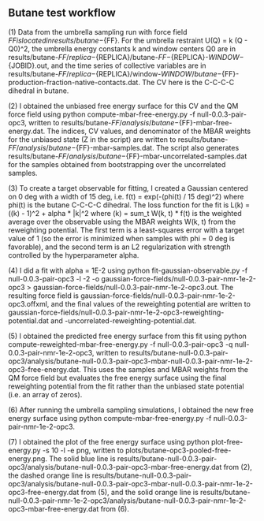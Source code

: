 ## Butane test workflow

(1) Data from the umbrella sampling run with force field $FF is located in results/butane-${FF}.
For the umbrella restraint U(Q) = k (Q - Q0)^2, the umbrella energy constants k and window centers Q0 are in results/butane-${FF}/replica-${REPLICA}/butane-${FF}-${REPLICA}-${WINDOW}-${JOBID}.out, and the time series of collective variables are in results/butane-${FF}/replica-${REPLICA}/window-${WINDOW}/butane-${FF}-production-fraction-native-contacts.dat.
The CV here is the C-C-C-C dihedral in butane.

(2) I obtained the unbiased free energy surface for this CV and the QM force field using python compute-mbar-free-energy.py -f null-0.0.3-pair-opc3, written to results/butane-${FF}/analysis/butane-${FF}-mbar-free-energy.dat.
The indices, CV values, and denominator of the MBAR weights for the unbiased state (Z in the script) are written to results/butane-${FF}/analysis/butane-${FF}-mbar-samples.dat.
The script also generates results/butane-${FF}/analysis/butane-${FF}-mbar-uncorrelated-samples.dat for the samples obtained from bootstrapping over the uncorrelated samples.

(3) To create a target observable for fitting, I created a Gaussian centered on 0 deg with a width of 15 deg, i.e. f(t) = exp(-(phi(t) / 15 deg)^2) where phi(t) is the butane C-C-C-C dihedral.
The loss function for the fit is L(k) = (<phi>(k) - 1)^2 + alpha * |k|^2 where <phi>(k) = sum_t W(k, t) * f(t) is the weighted average over the observable using the MBAR weights W(k, t) from the reweighting potential.
The first term is a least-squares error with a target value of 1 (so the error is minimized when samples with phi = 0 deg is favorable), and the second term is an L2 regularization with strength controlled by the hyperparameter alpha.

(4) I did a fit with alpha = 1E-2 using python fit-gaussian-observable.py -f null-0.0.3-pair-opc3 -l -2 -o gaussian-force-fields/null-0.0.3-pair-nmr-1e-2-opc3 > gaussian-force-fields/null-0.0.3-pair-nmr-1e-2-opc3.out.
The resulting force field is gaussian-force-fields/null-0.0.3-pair-nmr-1e-2-opc3.offxml, and the final values of the reweighting potential are written to gaussian-force-fields/null-0.0.3-pair-nmr-1e-2-opc3-reweighting-potential.dat and -uncorrelated-reweighting-potential.dat.

(5) I obtained the predicted free energy surface from this fit using python compute-reweighted-mbar-free-energy.py -f null-0.0.3-pair-opc3 -q null-0.0.3-pair-nmr-1e-2-opc3, written to results/butane-null-0.0.3-pair-opc3/analysis/butane-null-0.0.3-pair-opc3-mbar-null-0.0.3-pair-nmr-1e-2-opc3-free-energy.dat.
This uses the samples and MBAR weights from the QM force field but evaluates the free energy surface using the final reweighting potential from the fit rather than the unbiased state potential (i.e. an array of zeros).

(6) After running the umbrella sampling simulations, I obtained the new free energy surface using python compute-mbar-free-energy.py -f null-0.0.3-pair-nmr-1e-2-opc3.

(7) I obtained the plot of the free energy surface using python plot-free-energy.py -s 10 -l -e png, written to plots/butane-opc3-pooled-free-energy.png.
The solid blue line is results/butane-null-0.0.3-pair-opc3/analysis/butane-null-0.0.3-pair-opc3-mbar-free-energy.dat from (2), the dashed orange line is results/butane-null-0.0.3-pair-opc3/analysis/butane-null-0.0.3-pair-opc3-mbar-null-0.0.3-pair-nmr-1e-2-opc3-free-energy.dat from (5), and the solid orange line is results/butane-null-0.0.3-pair-nmr-1e-2-opc3/analysis/butane-null-0.0.3-pair-nmr-1e-2-opc3-mbar-free-energy.dat from (6).
